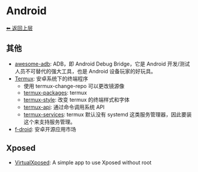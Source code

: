 # Android

[⬅︎ 返回上层](../#android)

## 其他

- [awesome-adb](https://github.com/mzlogin/awesome-adb): ADB，即 Android Debug Bridge，它是 Android 开发/测试人员不可替代的强大工具，也是 Android 设备玩家的好玩具。
- [Termux](https://github.com/termux/termux-app): 安卓系统下的终端程序
  - 使用 termux-change-repo 可以更改镜源像
  - [termux-packages](https://github.com/termux/termux-packages): termux
  - [termux-style](https://github.com/adi1090x/termux-style): 改变 termux 的终端样式和字体
  - [termux-api](https://github.com/termux/termux-api): 通过命令调用系统 API
  - [termux-services](https://github.com/termux/termux-services): termux 默认没有 systemd 这类服务管理器，因此要装这个来支持服务管理。
- [f-droid](https://www.f-droid.org/): 安卓开源应用市场

## Xposed

- [VirtualXposed](https://github.com/android-hacker/VirtualXposed): A simple app to use Xposed without root
